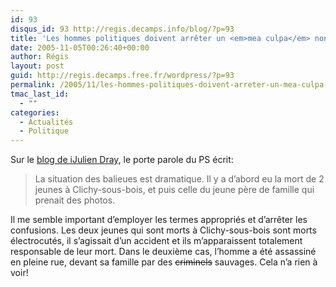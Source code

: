 ```yaml
---
id: 93
disqus_id: 93 http://regis.decamps.info/blog/?p=93
title: 'Les hommes politiques doivent arrêter un <em>mea culpa</em> non justifié'
date: 2005-11-05T00:26:40+00:00
author: Régis
layout: post
guid: http://regis.decamps.free.fr/wordpress/?p=93
permalink: /2005/11/les-hommes-politiques-doivent-arreter-un-mea-culpa-non-justifie/
tmac_last_id:
  - ""
categories:
  - Actualités
  - Politique
---
```

Sur le [blog de iJulien Dray](http://iledefrance.skyblog.com/index.html), le porte parole du PS écrit:

> La situation des balieues est dramatique. Il y a d’abord eu la mort de 2 jeunes à Clichy-sous-bois, et puis celle du jeune père de famille qui prenait des photos.

Il me semble important d&#8217;employer les termes appropriés et d’arrêter les confusions. Les deux jeunes qui sont morts à Clichy-sous-bois sont morts électrocutés, il s’agissait d’un accident et ils m’apparaissent totalement responsable de leur mort. Dans le deuxième cas, l’homme a été assassiné en pleine rue, devant sa famille par des <strike>criminels</strike> sauvages. Cela n’a rien à voir!
